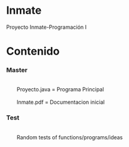 # Inmate
Proyecto Inmate-Programación I

# Contenido
<h3>Master</h3><br>
  &emsp;&emsp;Proyecto.java = Programa Principal <br><br>
  &emsp;&emsp;Inmate.pdf = Documentacion inicial
<h3>Test</h3><br>
 &emsp;&emsp;Random tests of functions/programs/ideas

